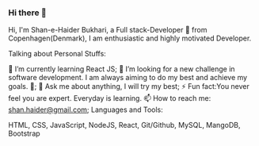 ### Hi there 👋

Hi, I'm Shan-e-Haider Bukhari, a Full stack-Developer 🚀 from Copenhagen(Denmark), I am enthusiastic and highly motivated Developer.

Talking about Personal Stuffs:

🌱 I’m currently learning React JS;
👯 I’m looking for a new challenge in software development. I am always aiming to do my best and achieve my goals.  🤝;
💬 Ask me about anything, I will try my best;
⚡️ Fun fact:You never feel you are expert. Everyday is learning.
📫 How to reach me: shan.haider@gmail.com;
Languages and Tools:

 HTML, CSS, JavaScript, NodeJS, React, Git/Github, MySQL, MangoDB, Bootstrap 
